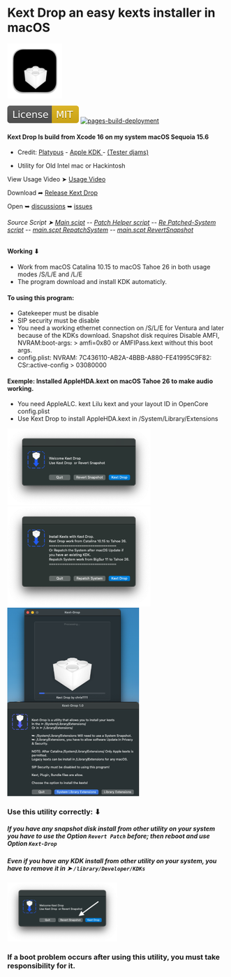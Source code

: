 # Kext Drop an easy kexts installer in macOS
<img src="Source/Pics/Kext-Drop.png" alt="Github Project" style="width:25%;">

[![License: MIT](https://github.com/chris1111/Kext-Drop/blob/main/Source/Pics/MIT.svg)](https://github.com/chris1111/Kext-Drop/blob/main/LICENSE) [![pages-build-deployment](https://github.com/chris1111/Kext-Drop/actions/workflows/pages/pages-build-deployment/badge.svg)](https://github.com/chris1111/Kext-Drop/actions/workflows/pages/pages-build-deployment)
#### Kext Drop Is build from Xcode 16 on my system macOS Sequoia 15.6
- Credit: [Platypus](https://github.com/sveinbjornt/Platypus) - [Apple KDK
](https://developer.apple.com/documentation/apple-silicon/debugging-a-custom-kernel-extension) - [(Tester djams)](https://github.com/djams2904)

- Utility for Old Intel mac or Hackintosh
  
View Usage Video ➤ [Usage Video](https://github.com/chris1111/Kext-Drop/blob/main/Usage-Video.md)

Download ➦ [Release Kext Drop](https://github.com/chris1111/Kext-Drop/releases/tag/V1)

Open ➥ [discussions](https://github.com/chris1111/Kext-Drop/discussions) ➥ [issues
](https://github.com/chris1111/Kext-Drop/issues)

###### Source Script ➤ [Main scipt](https://github.com/chris1111/Kext-Drop/blob/main/Source/Contents/Resources/Installer/Kext-Drop.app/Contents/Resources/script) -- [Patch Helper script](https://github.com/chris1111/Kext-Drop/blob/main/Source/Contents/Resources/Installer/Kext-Drop.app/Contents/Resources/Kext-Drop) -- [Re Patched-System script](https://github.com/chris1111/Kext-Drop/blob/main/Source/Contents/Resources/Installer/RepatchSystem.app/Contents/Resources/Scripts/Patched-System) -- [main.scpt RepatchSystem](https://github.com/chris1111/Kext-Drop/blob/main/Source/Contents/Resources/Installer/RepatchSystem.app/Contents/Resources/Scripts/main.scpt) -- [main.scpt RevertSnapshot](https://github.com/chris1111/Kext-Drop/blob/main/Source/Contents/Resources/Installer/RevertSnapshot.app/Contents/Resources/Scripts/main.scpt)


#### Working ⬇︎
- Work from macOS Catalina 10.15 to macOS Tahoe 26 in both usage modes /S/L/E and /L/E
- The program download and install KDK automaticly.
#### To using this program:
* Gatekeeper must be disable
* SIP security must be disable
* You need a working ethernet connection on /S/L/E for Ventura and later because of the KDKs download. Snapshot disk requires Disable AMFI, NVRAM:boot-args: > amfi=0x80 or AMFIPass.kext without this boot args.
* config.plist: NVRAM:
7C436110-AB2A-4BBB-A880-FE41995C9F82: CSr:active-config > 03080000

#### Exemple: Installed AppleHDA.kext on macOS Tahoe 26 to make audio working.
- You need AppleALC. kext Lilu kext and your layout ID in OpenCore config.plist
- Use Kext Drop to install AppleHDA.kext in /System/Library/Extensions
  
<img src="Source/Pics/Screenshot-1.png" alt="Github Project" style="width:65%;">

<img src="Source/Pics/Screenshot-2.png" alt="Github Project" style="width:65%;">

<img src="Source/Pics/Screenshot.png" alt="Github Project" style="width:60%;">

### Use this utility correctly: ⬇︎ 
##### If you have any snapshot disk install from other utility on your system you have to use the Option `Revert Patch` before; then reboot and use Option `Kext-Drop`
##### Even if you have any KDK install from other utility on your system, you have to remove it in  ➤ `/library/Developer/KDKs`  
<img src="Source/Pics/Screenshot-Revert.png" alt="Github Project" style="width:50%;">

### If a boot problem occurs after using this utility, you must take responsibility for it.
